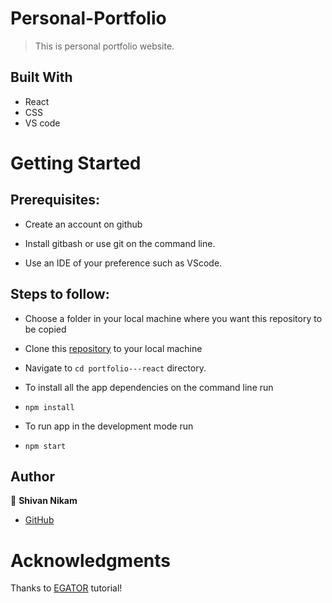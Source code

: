 # Personal-Portfolio
> This is personal portfolio website.

## Built With

- React
- CSS
- VS code

# Getting Started
## Prerequisites:


- Create an account on github

- Install gitbash or use git on the command line.

- Use an IDE of your preference such as VScode.

## Steps to follow:

- Choose a folder in your local machine where you want this repository to be copied

- Clone this [repository]( https://github.com/ShivaniNikam1/portfolio_react.git) to your local machine 

- Navigate to `cd portfolio---react`  directory.

- To install all the app dependencies on the command line run
- ```
  npm install
  ``` 
- To run app in the development mode run 
- ```
  npm start
  ```


## Author

:woman: **Shivan Nikam**

- [GitHub]([https://github.com/Meri-MG](https://github.com/ShivaniNikam1))

# Acknowledgments
Thanks to [EGATOR](https://www.youtube.com/watch?v=G-Cr00UYokU&list=WL&index=55&t=1845s) tutorial!
